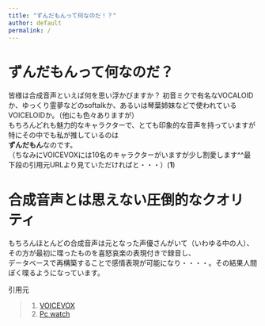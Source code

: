 ```yaml
---
title: "ずんだもんって何なのだ！？"
author: default
permalink: /
---
```


# ずんだもんって何なのだ？
 
 皆様は合成音声といえば何を思い浮かびますか？ 
 初音ミクで有名なVOCALOIDか、ゆっくり霊夢などのsoftalkか、あるいは琴葉姉妹などで使われているVOICELOIDか。（他にも色々ありますが）  
 もちろんどれも魅力的なキャラクターで、とても印象的な音声を持っていますが特にその中でも私が推しているのは  
 **ずんだもん**なのです。  
 （ちなみにVOICEVOXには10名のキャラクターがいますが少し割愛します^^最下段の引用元URLより見ていただければと・・・）(**1**)  
 
 # 合成音声とは思えない圧倒的なクオリティ  
 もちろんほとんどの合成音声は元となった声優さんがいて（いわゆる中の人）、その方が最初に喋ったものを喜怒哀楽の表現付きで録音し、  
 データベースで再構築することで感情表現が可能になり・・・・。その結果人間ぽく喋るようになっています。
 




  引用元
>1. [VOICEVOX](https://voicevox.hiroshiba.jp/)  
>2. [Pc watch](https://pc.watch.impress.co.jp/docs/topic/feature/1403379.html)
 
